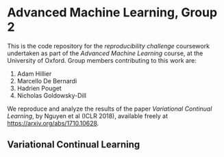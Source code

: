 # Advanced Machine Learning, Group 2
This is the code repository for the *reproducibility challenge* coursework
undertaken as part of the *Advanced Machine Learning* course, at the University of Oxford.
Group members contributing to this work are:

1. Adam Hillier
2. Marcello De Bernardi
3. Hadrien Pouget
4. Nicholas Goldowsky-Dill

We reproduce and analyze the results of the paper *Variational Continual Learning*,
by Nguyen et al (ICLR 2018), available freely at https://arxiv.org/abs/1710.10628.
## Variational Continual Learning
